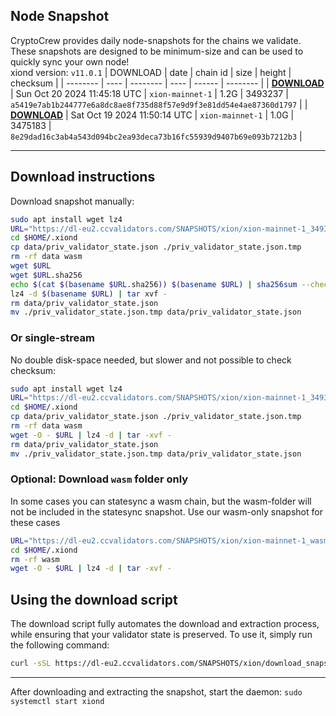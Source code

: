 ## Node Snapshot
CryptoCrew provides daily node-snapshots for the chains we validate. These snapshots are designed to be minimum-size and can be used to quickly sync your own node!  
xiond version: `v11.0.1`
| DOWNLOAD | date | chain id | size | height | checksum |
| -------- | ---- | -------- | ---- | ------ | -------- |
| **[DOWNLOAD](https://dl-eu2.ccvalidators.com/SNAPSHOTS/xion/xion-mainnet-1_3493237.tar.lz4)** | Sun Oct 20 2024 11:45:18 UTC | `xion-mainnet-1` | 1.2G | 3493237 | `a5419e7ab1b244777e6a8dc8ae8f735d88f57e9d9f3e81dd54e4ae87360d1797` |
| **[DOWNLOAD](https://dl-eu2.ccvalidators.com/SNAPSHOTS/xion/xion-mainnet-1_3475183.tar.lz4)** | Sat Oct 19 2024 11:50:14 UTC | `xion-mainnet-1` | 1.0G | 3475183 | `8e29dad16c3ab4a543d094bc2ea93deca73b16fc55939d9407b69e093b7212b3` |

---

## Download instructions
Download snapshot manually:
```sh
sudo apt install wget lz4
URL="https://dl-eu2.ccvalidators.com/SNAPSHOTS/xion/xion-mainnet-1_3493237.tar.lz4"
cd $HOME/.xiond
cp data/priv_validator_state.json ./priv_validator_state.json.tmp
rm -rf data wasm
wget $URL
wget $URL.sha256
echo $(cat $(basename $URL.sha256)) $(basename $URL) | sha256sum --check
lz4 -d $(basename $URL) | tar xvf -
rm data/priv_validator_state.json
mv ./priv_validator_state.json.tmp data/priv_validator_state.json
```

### Or single-stream
No double disk-space needed, but slower and not possible to check checksum:
```sh
sudo apt install wget lz4
URL="https://dl-eu2.ccvalidators.com/SNAPSHOTS/xion/xion-mainnet-1_3493237.tar.lz4"
cd $HOME/.xiond
cp data/priv_validator_state.json ./priv_validator_state.json.tmp
rm -rf data wasm
wget -O - $URL | lz4 -d | tar -xvf -
rm data/priv_validator_state.json
mv ./priv_validator_state.json.tmp data/priv_validator_state.json
```

### Optional: Download `wasm` folder only
In some cases you can statesync a wasm chain, but the wasm-folder will not be included in the statesync snapshot. Use our wasm-only snapshot for these cases
```sh
URL="https://dl-eu2.ccvalidators.com/SNAPSHOTS/xion/xion-mainnet-1_wasm.tar.lz4"
cd $HOME/.xiond
rm -rf wasm
wget -O - $URL | lz4 -d | tar -xvf -
```



## Using the download script

The download script fully automates the download and extraction process, while ensuring that your validator state is preserved. To use it, simply run the following command:
```sh
curl -sSL https://dl-eu2.ccvalidators.com/SNAPSHOTS/xion/download_snapshot.sh | bash
```
---

After downloading and extracting the snapshot, start the daemon: `sudo systemctl start xiond`

